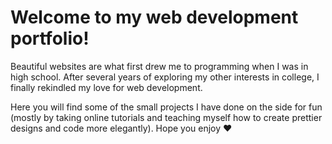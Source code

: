 # Welcome to my web development portfolio!
Beautiful websites are what first drew me to programming when I was in high school. After several years of exploring my other interests in college, I finally rekindled my love for web development.

Here you will find some of the small projects I have done on the side for fun (mostly by taking online tutorials and teaching myself how to create prettier designs and code more elegantly). Hope you enjoy ❤
